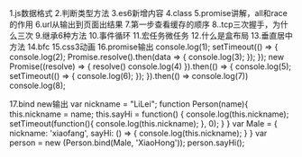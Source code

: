 1.js数据格式
2.判断类型方法
3.es6新增内容
4.class
5.promise讲解，all和race的作用
6.url从输出到页面出结果
7.第一步查看缓存的顺序
8..tcp三次握手，为什么三次
9.继承6种方法
10.事件循环
11.宏任务微任务
12.什么是盒布局
13.垂直居中方法
14.bfc
15.css3动画
16.promise输出
console.log(1);
setTimeout(() => {
  console.log(2);
  Promise.resolve().then(data => {
     console.log(3);
  });
});
new Promise((resolve) => {
  resolve()
  console.log(4)
}).then(() => {
  console.log(5);
  setTimeout(() => {
    console.log(6);
  });
}).then(() => console.log(7))
console.log(8);

17.bind new输出
var nickname = "LiLei";
function Person(name){
  this.nickname = name;
  this.sayHi = function() {
    console.log(this.nickname);
    setTimeout(function(){
      console.log(this.nickname);
    }, 0);
  }
}
var Male = {
  nickname: 'xiaofang',
  sayHi: () => {
    console.log(this.nickname);
  }
}
var person = new (Person.bind(Male, 'XiaoHong'));
person.sayHi();
